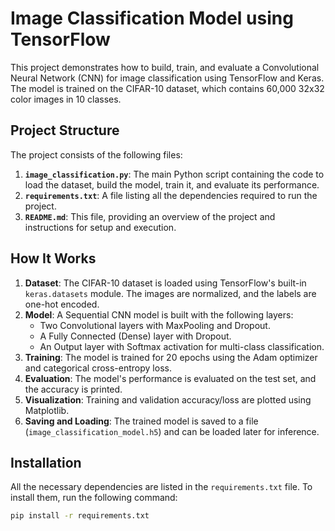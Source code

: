 # Image Classification Model using TensorFlow

This project demonstrates how to build, train, and evaluate a Convolutional Neural Network (CNN) for image classification using TensorFlow and Keras. The model is trained on the CIFAR-10 dataset, which contains 60,000 32x32 color images in 10 classes.

## Project Structure

The project consists of the following files:
1. **`image_classification.py`**: The main Python script containing the code to load the dataset, build the model, train it, and evaluate its performance.
2. **`requirements.txt`**: A file listing all the dependencies required to run the project.
3. **`README.md`**: This file, providing an overview of the project and instructions for setup and execution.

## How It Works

1. **Dataset**: The CIFAR-10 dataset is loaded using TensorFlow's built-in `keras.datasets` module. The images are normalized, and the labels are one-hot encoded.
2. **Model**: A Sequential CNN model is built with the following layers:
   - Two Convolutional layers with MaxPooling and Dropout.
   - A Fully Connected (Dense) layer with Dropout.
   - An Output layer with Softmax activation for multi-class classification.
3. **Training**: The model is trained for 20 epochs using the Adam optimizer and categorical cross-entropy loss.
4. **Evaluation**: The model's performance is evaluated on the test set, and the accuracy is printed.
5. **Visualization**: Training and validation accuracy/loss are plotted using Matplotlib.
6. **Saving and Loading**: The trained model is saved to a file (`image_classification_model.h5`) and can be loaded later for inference.

## Installation

All the necessary dependencies are listed in the `requirements.txt` file. To install them, run the following command:

```bash
pip install -r requirements.txt
